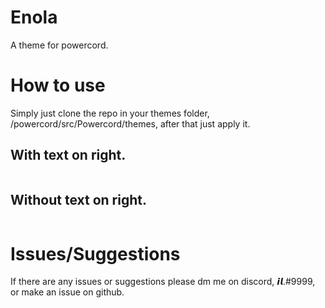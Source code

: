# Enola
A theme for powercord.

# How to use
Simply just clone the repo in your themes folder, /powercord/src/Powercord/themes, after that just apply it.

## With text on right.
```

```
## Without text on right.
```

```

# Issues/Suggestions
If there are any issues or suggestions please dm me on discord, 𝙞𝙡.#9999, or make an issue on github.

